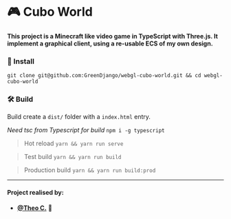 # 🎮 Cubo World

#### This project is a Minecraft like video game in TypeScript with Three.js. It implement a graphical client, using a re-usable ECS of my own design.

### 💾 Install

`git clone git@github.com:GreenDjango/webgl-cubo-world.git && cd webgl-cubo-world`

### 🛠 Build

Build create a `dist/` folder with a `index.html` entry.

*Need tsc from Typescript for build*
`npm i -g typescript`

> Hot reload
`yarn && yarn run serve`

> Test build
`yarn && yarn run build`

> Production build
`yarn && yarn run build:prod`

---

#### Project realised by:
- **[@Theo C.](https://github.com/GreenDjango)** 🦎